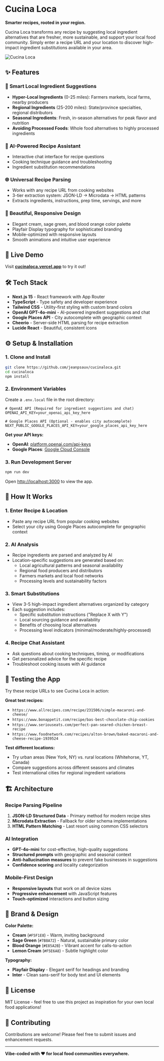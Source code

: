# Cucina Loca

**Smarter recipes, rooted in your region.**

Cucina Loca transforms any recipe by suggesting local ingredient alternatives that are fresher, more sustainable, and support your local food community. Simply enter a recipe URL and your location to discover high-impact ingredient substitutions available in your area.

![Cucina Loca](https://cucinaloca.vercel.app)

## ✨ Features

### 🎯 **Smart Local Ingredient Suggestions**
- **Hyper-Local Ingredients** (0-25 miles): Farmers markets, local farms, nearby producers
- **Regional Ingredients** (25-200 miles): State/province specialties, regional distributors  
- **Seasonal Ingredients**: Fresh, in-season alternatives for peak flavor and nutrition
- **Avoiding Processed Foods**: Whole food alternatives to highly processed ingredients

### 🤖 **AI-Powered Recipe Assistant**
- Interactive chat interface for recipe questions
- Cooking technique guidance and troubleshooting
- Ingredient substitution recommendations

### 🌐 **Universal Recipe Parsing**
- Works with any recipe URL from cooking websites
- 3-tier extraction system: JSON-LD → Microdata → HTML patterns
- Extracts ingredients, instructions, prep time, servings, and more

### 🎨 **Beautiful, Responsive Design**
- Elegant cream, sage green, and blood orange color palette
- Playfair Display typography for sophisticated branding
- Mobile-optimized with responsive layouts
- Smooth animations and intuitive user experience

## 🚀 Live Demo

Visit **[cucinaloca.vercel.app](https://cucinaloca.vercel.app)** to try it out!

## 🛠️ Tech Stack

- **Next.js 15** - React framework with App Router
- **TypeScript** - Type safety and developer experience
- **Tailwind CSS** - Utility-first styling with custom brand colors
- **OpenAI GPT-4o-mini** - AI-powered ingredient suggestions and chat
- **Google Places API** - City autocomplete with geographic context
- **Cheerio** - Server-side HTML parsing for recipe extraction
- **Lucide React** - Beautiful, consistent icons

## ⚙️ Setup & Installation

### 1. Clone and Install
```bash
git clone https://github.com/jeanpsauv/cucinaloca.git
cd cucinaloca
npm install
```

### 2. Environment Variables
Create a `.env.local` file in the root directory:

```env
# OpenAI API (Required for ingredient suggestions and chat)
OPENAI_API_KEY=your_openai_api_key_here

# Google Places API (Optional - enables city autocomplete)
NEXT_PUBLIC_GOOGLE_PLACES_API_KEY=your_google_places_api_key_here
```

**Get your API keys:**
- **OpenAI**: [platform.openai.com/api-keys](https://platform.openai.com/api-keys)
- **Google Places**: [Google Cloud Console](https://developers.google.com/maps/documentation/places/web-service/get-api-key)

### 3. Run Development Server
```bash
npm run dev
```

Open [http://localhost:3000](http://localhost:3000) to view the app.

## 🍳 How It Works

### 1. **Enter Recipe & Location**
- Paste any recipe URL from popular cooking websites
- Select your city using Google Places autocomplete for geographic context

### 2. **AI Analysis**
- Recipe ingredients are parsed and analyzed by AI
- Location-specific suggestions are generated based on:
  - Local agricultural patterns and seasonal availability
  - Regional food producers and distributors
  - Farmers markets and local food networks
  - Processing levels and sustainability factors

### 3. **Smart Substitutions**
- View 3-5 high-impact ingredient alternatives organized by category
- Each suggestion includes:
  - Specific substitution instructions ("Replace X with Y")
  - Local sourcing guidance and availability
  - Benefits of choosing local alternatives
  - Processing level indicators (minimal/moderate/highly-processed)

### 4. **Recipe Chat Assistant**
- Ask questions about cooking techniques, timing, or modifications
- Get personalized advice for the specific recipe
- Troubleshoot cooking issues with AI guidance

## 🧪 Testing the App

Try these recipe URLs to see Cucina Loca in action:

**Great test recipes:**
- `https://www.allrecipes.com/recipe/231506/simple-macaroni-and-cheese/`
- `https://www.bonappetit.com/recipe/bas-best-chocolate-chip-cookies`
- `https://www.seriouseats.com/perfect-pan-seared-chicken-breast-recipe`
- `https://www.foodnetwork.com/recipes/alton-brown/baked-macaroni-and-cheese-recipe-1939524`

**Test different locations:**
- Try urban areas (New York, NY) vs. rural locations (Whitehorse, YT, Canada)
- Compare suggestions across different seasons and climates
- Test international cities for regional ingredient variations

## 🏗️ Architecture

### Recipe Parsing Pipeline
1. **JSON-LD Structured Data** - Primary method for modern recipe sites
2. **Microdata Extraction** - Fallback for older schema implementations  
3. **HTML Pattern Matching** - Last resort using common CSS selectors

### AI Integration
- **GPT-4o-mini** for cost-effective, high-quality suggestions
- **Structured prompts** with geographic and seasonal context
- **Anti-hallucination measures** to prevent fake businesses in suggestions
- **Confidence scoring** and locality categorization

### Mobile-First Design
- **Responsive layouts** that work on all device sizes
- **Progressive enhancement** with JavaScript features
- **Touch-optimized** interactions and button sizing

## 🎨 Brand & Design

**Color Palette:**
- **Cream** (`#F5F1E8`) - Warm, inviting background
- **Sage Green** (`#7B8A72`) - Natural, sustainable primary color
- **Blood Orange** (`#E85A2B`) - Vibrant accent for calls-to-action
- **Lemon Cream** (`#F5E6A8`) - Subtle highlight color

**Typography:**
- **Playfair Display** - Elegant serif for headings and branding
- **Inter** - Clean sans-serif for body text and UI elements

## 📄 License

MIT License - feel free to use this project as inspiration for your own local food applications!

## 🤝 Contributing

Contributions are welcome! Please feel free to submit issues and enhancement requests.

---

**Vibe-coded with ❤️ for local food communities everywhere.**
